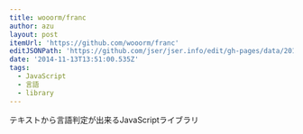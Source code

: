 ```yaml
---
title: wooorm/franc
author: azu
layout: post
itemUrl: 'https://github.com/wooorm/franc'
editJSONPath: 'https://github.com/jser/jser.info/edit/gh-pages/data/2014/11/index.json'
date: '2014-11-13T13:51:00.535Z'
tags:
  - JavaScript
  - 言語
  - library
---
```

テキストから言語判定が出来るJavaScriptライブラリ
